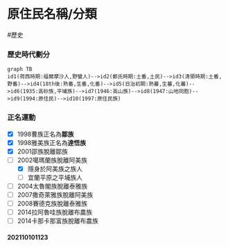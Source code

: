 # 原住民名稱/分類
#歷史

### 歷史時代劃分
```mermaid
graph TB
id1(荷西時期:福爾摩沙人,野蠻人)-->id2(鄭氏時期:土番,土民)-->id3(清領時期:土番,野番)-->id4(18th後:熟番,生番,化番)-->id5(日治初期:熟蕃,生蕃,化蕃)-->id6(1935:高砂族,平埔族)-->id7(1946:高山族)-->id8(1947:山地同胞)-->id9(1994:原住民)-->id10(1997:原住民族)
```
### 正名運動
- [x] 1998曹族正名為**鄒族**
- [x] 1998雅美族正名為**達悟族**
- [x] 2001邵族脫離鄒族
- [ ] 2002噶瑪蘭族脫離阿美族
	- [x] 隱身於阿美族之族人
	- [ ] 宜蘭平原之平埔族人
- [ ] 2004太魯閣族脫離泰雅族
- [ ] 2007撒奇萊雅族脫離阿美族
- [ ] 2008賽德克族脫離泰雅族
- [ ] 2014拉阿魯哇族脫離布農族
- [ ] 2014卡那卡那富族脫離布農族
#### 202110101123